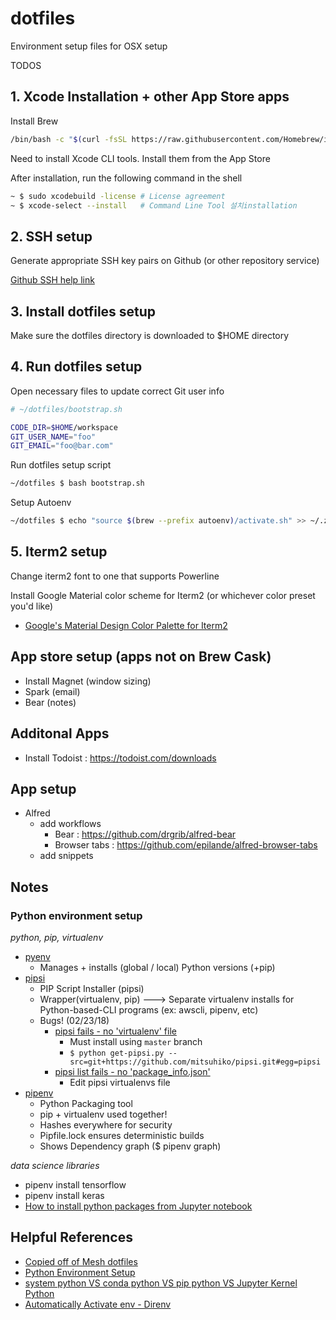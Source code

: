 # dotfiles

Environment setup files for OSX setup


TODOS

## 1. Xcode Installation + other App Store apps

Install Brew

```bash
/bin/bash -c "$(curl -fsSL https://raw.githubusercontent.com/Homebrew/install/HEAD/install.sh)"
```

Need to install Xcode CLI tools.  Install them from the App Store

After installation, run the following command in the shell

```bash
~ $ sudo xcodebuild -license # License agreement
~ $ xcode-select --install   # Command Line Tool 설치installation
```

## 2. SSH setup

Generate appropriate SSH key pairs on Github (or other repository service)

[Github SSH help link](https://help.github.com/articles/connecting-to-github-with-ssh/)

## 3. Install dotfiles setup

Make sure the dotfiles directory is downloaded to $HOME directory

## 4. Run dotfiles setup

Open necessary files to update correct Git user info

```bash
# ~/dotfiles/bootstrap.sh

CODE_DIR=$HOME/workspace
GIT_USER_NAME="foo"
GIT_EMAIL="foo@bar.com"
```

Run dotfiles setup script

```bash
~/dotfiles $ bash bootstrap.sh
```

Setup Autoenv
```bash
~/dotfiles $ echo "source $(brew --prefix autoenv)/activate.sh" >> ~/.zshrc
```

## 5. Iterm2 setup

Change iterm2 font to one that supports Powerline

Install Google Material color scheme for Iterm2 (or whichever color preset you'd like)
- [Google's Material Design Color Palette for Iterm2](https://github.com/MartinSeeler/iterm2-material-design)


## App store setup (apps not on Brew Cask)

- Install Magnet (window sizing)
- Spark (email)
- Bear (notes)


## Additonal Apps

- Install Todoist : https://todoist.com/downloads


## App setup

- Alfred
  - add workflows
    - Bear : https://github.com/drgrib/alfred-bear
    - Browser tabs : https://github.com/epilande/alfred-browser-tabs
  - add snippets

## Notes

### Python environment setup

*python, pip, virtualenv*

- [pyenv](https://github.com/pyenv/pyenv)
    - Manages + installs (global / local) Python versions (+pip)
- [pipsi](https://github.com/mitsuhiko/pipsi)
    - PIP Script Installer (pipsi)
    - Wrapper(virtualenv, pip) ---> Separate virtualenv installs for Python-based-CLI programs (ex: awscli, pipenv, etc)
    - Bugs! (02/23/18)
        - [pipsi fails - no 'virtualenv' file](https://github.com/mitsuhiko/pipsi/issues/125)
            - Must install using `master` branch
            - `$ python get-pipsi.py --src=git+https://github.com/mitsuhiko/pipsi.git#egg=pipsi`
        - [pipsi list fails - no 'package_info.json'](https://github.com/mitsuhiko/pipsi/issues/124)
            - Edit pipsi virtualenvs file
- [pipenv](https://github.com/pypa/pipenv)
    - Python Packaging tool
    - pip + virtualenv used together!
    - Hashes everywhere for security
    - Pipfile.lock ensures deterministic builds
    - Shows Dependency graph ($ pipenv graph)


*data science libraries*

- pipenv install tensorflow
- pipenv install keras
- [How to install python packages from Jupyter notebook](https://jakevdp.github.io/blog/2017/12/05/installing-python-packages-from-jupyter/)

## Helpful References
- [Copied off of Mesh dotfiles](https://github.com/meshkorea/prime-utility/tree/master/dotfiles)
- [Python Environment Setup](https://jacobian.org/writing/python-environment-2018/)
- [system python VS conda python VS pip python VS Jupyter Kernel Python](https://jakevdp.github.io/blog/2017/12/05/installing-python-packages-from-jupyter/)
- [Automatically Activate env - Direnv](https://direnv.net/)
